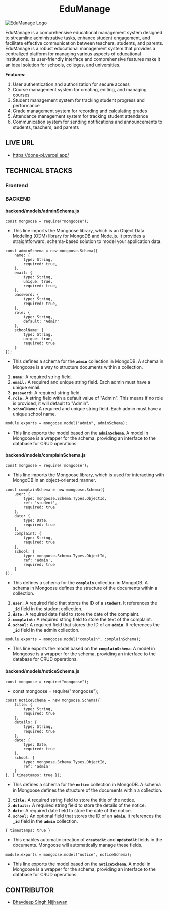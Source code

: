 <h1 align="center">EduManage</h1>

<div class="center">
        <img src="https://github.com/BhavdeepSinghNijhawan/EduManage/assets/143419096/266f8f32-a7a0-4319-9f01-33ac658799be" alt="EduManage Logo">
    </div>

EduManage is a comprehensive educational management system designed to streamline administrative tasks, enhance student engagement, and facilitate effective communication between teachers, students, and parents. EduManage is a robust educational management system that provides a centralized platform for managing various aspects of educational institutions. Its user-friendly interface and comprehensive features make it an ideal solution for schools, colleges, and universities.

**Features:**

1. User authentication and authorization for secure access
2. Course management system for creating, editing, and managing courses
3. Student management system for tracking student progress and performance
4. Grade management system for recording and calculating grades
5. Attendance management system for tracking student attendance
6. Communication system for sending notifications and announcements to students, teachers, and parents

## LIVE URL

- https://done-pi.vercel.app/

## TECHNICAL STACKS

### Frontend

### BACKEND

#### backend/models/adminSchema.js

```
const mongoose = require("mongoose");
```

- This line imports the Mongoose library, which is an Object Data Modeling (ODM) library for MongoDB and Node.js. It provides a straightforward, schema-based solution to model your application data.

```
const adminSchema = new mongoose.Schema({
    name: {
        type: String,
        required: true,
    },
    email: {
        type: String,
        unique: true,
        required: true,
    },
    password: {
        type: String,
        required: true,
    },
    role: {
        type: String,
        default: "Admin"
    },
    schoolName: {
        type: String,
        unique: true,
        required: true
    }
});
```

- This defines a schema for the **`admin`** collection in MongoDB. A schema in Mongoose is a way to structure documents within a collection.

1. **`name:`** A required string field.
2. **`email:`** A required and unique string field. Each admin must have a unique email.
3. **`password:`** A required string field.
4. **`role:`** A string field with a default value of "Admin". This means if no role is provided, it will default to "Admin".
5. **`schoolName:`** A required and unique string field. Each admin must have a unique school name.

```
module.exports = mongoose.model("admin", adminSchema);
```

- This line exports the model based on the **`adminSchema`**. A model in Mongoose is a wrapper for the schema, providing an interface to the database for CRUD operations.

#### backend/models/complainSchema.js

```
const mongoose = require('mongoose');
```

- This line imports the Mongoose library, which is used for interacting with MongoDB in an object-oriented manner.

```
const complainSchema = new mongoose.Schema({
    user: {
        type: mongoose.Schema.Types.ObjectId,
        ref: 'student',
        required: true
    },
    date: {
        type: Date,
        required: true
    },
    complaint: {
        type: String,
        required: true
    },
    school: {
        type: mongoose.Schema.Types.ObjectId,
        ref: 'admin',
        required: true
    }
});
```

- This defines a schema for the **`complain`** collection in MongoDB. A schema in Mongoose defines the structure of the documents within a collection.

1. **`user:`** A required field that stores the ID of a **`student`**. It references the **`_id`** field in the student collection.
2. **`date:`** A required date field to store the date of the complaint.
3. **`complaint:`** A required string field to store the text of the complaint.
4. **`school:`** A required field that stores the ID of an **`admin`**. It references the **`_id`** field in the admin collection.

```
module.exports = mongoose.model("complain", complainSchema);
```

- This line exports the model based on the **`complainSchema`**. A model in Mongoose is a wrapper for the schema, providing an interface to the database for CRUD operations.

#### backend/models/noticeSchema.js

```
const mongoose = require("mongoose");
```

- const mongoose = require("mongoose");

```
const noticeSchema = new mongoose.Schema({
    title: {
        type: String,
        required: true
    },
    details: {
        type: String,
        required: true
    },
    date: {
        type: Date,
        required: true
    },
    school: {
        type: mongoose.Schema.Types.ObjectId,
        ref: 'admin'
    }
}, { timestamps: true });
```

- This defines a schema for the **`notice`** collection in MongoDB. A schema in Mongoose defines the structure of the documents within a collection.

1. **`title:`** A required string field to store the title of the notice.
2. **`details:`** A required string field to store the details of the notice.
3. **`date:`** A required date field to store the date of the notice.
4. **`school:`** An optional field that stores the ID of an **`admin`**. It references the **`_id`** field in the **`admin`** collection.

```
{ timestamps: true }
```

- This enables automatic creation of **`createdAt`** and **`updatedAt`** fields in the documents. Mongoose will automatically manage these fields.

```
module.exports = mongoose.model("notice", noticeSchema);
```

- This line exports the model based on the **`noticeSchema`**. A model in Mongoose is a wrapper for the schema, providing an interface to the database for CRUD operations.

## CONTRIBUTOR

- [Bhavdeep Singh Nijhawan](https://www.linkedin.com/in/bhavdeep-singh-nijhawan-739634280)
